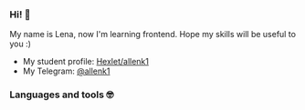 ### Hi! 👋

My name is Lena, now I'm learning frontend. Hope my skills will be useful to you :)

- My student profile: [Hexlet/allenk1](https://ru.hexlet.io/u/allenk1)
- My Telegram: [@allenk1](https://t.me/allenk1)

### Languages ​​and tools 🤓

          
